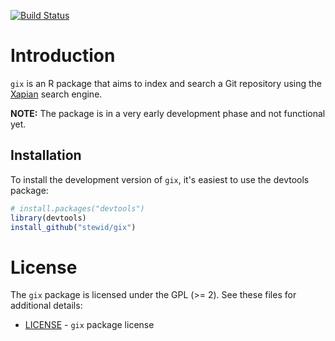 [![Build Status](https://travis-ci.org/stewid/gix.png)](https://travis-ci.org/stewid/gix)

# Introduction

`gix` is an R package that aims to index and search a Git repository
using the [Xapian](http://xapian.org/) search engine.

**NOTE:** The package is in a very early development phase and not
functional yet.

## Installation

To install the development version of `gix`, it's easiest to use the
devtools package:

```r
# install.packages("devtools")
library(devtools)
install_github("stewid/gix")
```

# License

The `gix` package is licensed under the GPL (>= 2). See these files
for additional details:

- [LICENSE](LICENSE)     - `gix` package license
